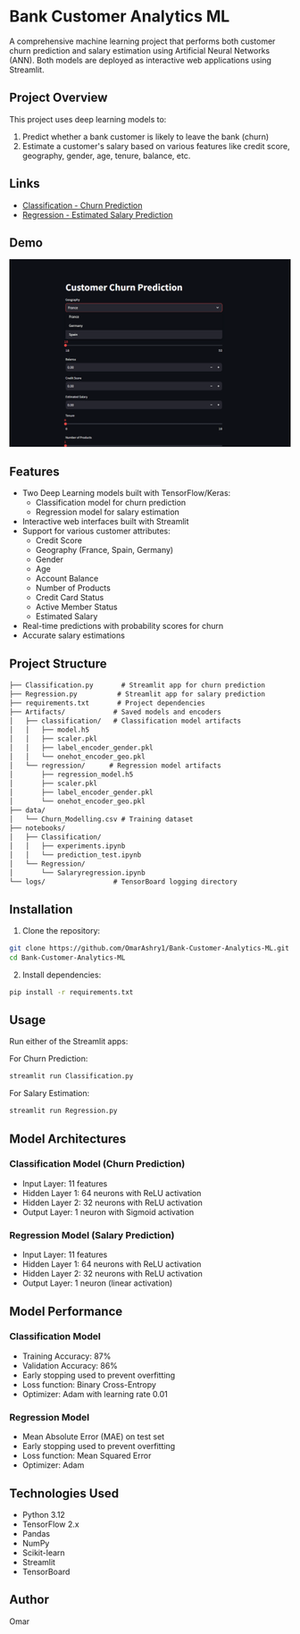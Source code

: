 # Bank Customer Analytics ML

A comprehensive machine learning project that performs both customer churn prediction and salary estimation using Artificial Neural Networks (ANN). Both models are deployed as interactive web applications using Streamlit.

## Project Overview

This project uses deep learning models to:
1. Predict whether a bank customer is likely to leave the bank (churn)
2. Estimate a customer's salary 
based on various features like credit score, geography, gender, age, tenure, balance, etc.

## Links
- [Classification - Churn Prediction](https://bank-customer-classification.streamlit.app/)
- [Regression - Estimated Salary Prediction](https://bank-customer-analytics-regression.streamlit.app/)
## Demo
![Demo Video](demo/Classification_demo.gif)

## Features

- Two Deep Learning models built with TensorFlow/Keras:
  - Classification model for churn prediction
  - Regression model for salary estimation
- Interactive web interfaces built with Streamlit
- Support for various customer attributes:
  - Credit Score
  - Geography (France, Spain, Germany)
  - Gender
  - Age
  - Account Balance
  - Number of Products
  - Credit Card Status
  - Active Member Status
  - Estimated Salary
- Real-time predictions with probability scores for churn
- Accurate salary estimations

## Project Structure

```
├── Classification.py       # Streamlit app for churn prediction
├── Regression.py          # Streamlit app for salary prediction
├── requirements.txt       # Project dependencies
├── Artifacts/            # Saved models and encoders
│   ├── classification/   # Classification model artifacts
│   │   ├── model.h5
│   │   ├── scaler.pkl
│   │   ├── label_encoder_gender.pkl
│   │   └── onehot_encoder_geo.pkl
│   └── regression/      # Regression model artifacts
│       ├── regression_model.h5
│       ├── scaler.pkl
│       ├── label_encoder_gender.pkl
│       └── onehot_encoder_geo.pkl
├── data/
│   └── Churn_Modelling.csv # Training dataset
├── notebooks/
│   ├── Classification/
│   │   ├── experiments.ipynb
│   │   └── prediction_test.ipynb
│   └── Regression/
│       └── Salaryregression.ipynb
└── logs/                 # TensorBoard logging directory
```

## Installation

1. Clone the repository:
```sh
git clone https://github.com/OmarAshry1/Bank-Customer-Analytics-ML.git
cd Bank-Customer-Analytics-ML
```

2. Install dependencies:
```sh
pip install -r requirements.txt
```

## Usage

Run either of the Streamlit apps:

For Churn Prediction:
```sh
streamlit run Classification.py
```

For Salary Estimation:
```sh
streamlit run Regression.py
```

## Model Architectures

### Classification Model (Churn Prediction)
- Input Layer: 11 features
- Hidden Layer 1: 64 neurons with ReLU activation
- Hidden Layer 2: 32 neurons with ReLU activation 
- Output Layer: 1 neuron with Sigmoid activation

### Regression Model (Salary Prediction)
- Input Layer: 11 features
- Hidden Layer 1: 64 neurons with ReLU activation
- Hidden Layer 2: 32 neurons with ReLU activation 
- Output Layer: 1 neuron (linear activation)

## Model Performance

### Classification Model
- Training Accuracy: 87%
- Validation Accuracy: 86%
- Early stopping used to prevent overfitting
- Loss function: Binary Cross-Entropy
- Optimizer: Adam with learning rate 0.01

### Regression Model
- Mean Absolute Error (MAE) on test set
- Early stopping used to prevent overfitting
- Loss function: Mean Squared Error
- Optimizer: Adam

## Technologies Used

- Python 3.12
- TensorFlow 2.x
- Pandas
- NumPy
- Scikit-learn
- Streamlit
- TensorBoard

## Author

Omar

